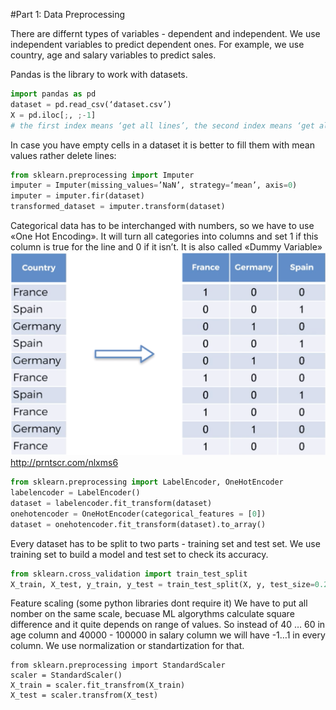 #Part 1: Data Preprocessing

There are differnt types of variables - dependent and independent.
We use independent variables to predict dependent ones.
For example, we use country, age and salary variables to predict sales.

Pandas is the library to work with datasets.

```python
import pandas as pd
dataset = pd.read_csv(‘dataset.csv’)
X = pd.iloc[;, ;-1]
# the first index means ‘get all lines’, the second index means ‘get all columns but last'
```

In case you have empty cells in a dataset it is better to fill them with mean values rather delete lines:
```python
from sklearn.preprocessing import Imputer
imputer = Imputer(missing_values=’NaN’, strategy=‘mean’, axis=0)
imputer = imputer.fir(dataset)
transformed_dataset = imputer.transform(dataset)
```

Categorical data has to be interchanged with numbers, so we have to use «One Hot Encoding».
It will turn all categories into columns and set 1 if this column is true for the line and 0 if it isn’t.
It is also called «Dummy Variable»
![qwe](images/1.png)
http://prntscr.com/nlxms6

```python
from sklearn.preprocessing import LabelEncoder, OneHotEncoder
labelencoder = LabelEncoder()
dataset = labelencoder.fit_transform(dataset)
onehotencoder = OneHotEncoder(categorical_features = [0])
dataset = onehotencoder.fit_transform(dataset).to_array()
```

Every dataset has to be split to two parts - training set and test set.
We use training set to build a model and test set to check its accuracy.
```python
from sklearn.cross_validation import train_test_split
X_train, X_test, y_train, y_test = train_test_split(X, y, test_size=0.2, random_state=0)
```

Feature scaling (some python libraries dont require it)
We have to put all nomber on the same scale, becuase ML algorythms calculate square difference and it quite
depends on range of values. So instead of 40 … 60 in age column and 40000 - 100000 in salary column we will
have -1…1 in every column. We use normalization or standartization for that.
```
from sklearn.preprocessing import StandardScaler
scaler = StandardScaler()
X_train = scaler.fit_transfrom(X_train)
X_test = scaler.transfrom(X_test)
```




